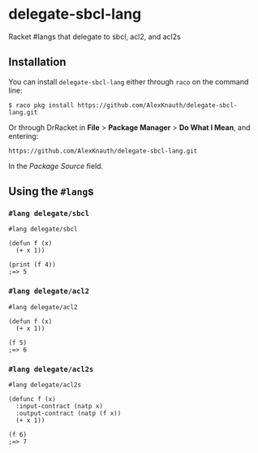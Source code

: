# delegate-sbcl-lang
Racket #langs that delegate to sbcl, acl2, and acl2s

## Installation

You can install `delegate-sbcl-lang` either through `raco` on the command line:

```
$ raco pkg install https://github.com/AlexKnauth/delegate-sbcl-lang.git
```

Or through DrRacket in **File** > **Package Manager** > **Do What I Mean**, and entering:

```
https://github.com/AlexKnauth/delegate-sbcl-lang.git
```

In the _Package Source_ field.

## Using the `#lang`s

### `#lang delegate/sbcl`

```racket
#lang delegate/sbcl

(defun f (x)
  (+ x 1))

(print (f 4))
;=> 5
```

### `#lang delegate/acl2`

```racket
#lang delegate/acl2

(defun f (x)
  (+ x 1))

(f 5)
;=> 6
```

### `#lang delegate/acl2s`

```racket
#lang delegate/acl2s

(defunc f (x)
  :input-contract (natp x)
  :output-contract (natp (f x))
  (+ x 1))

(f 6)
;=> 7
```
